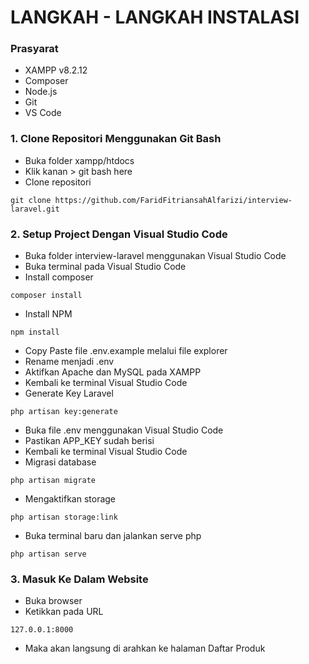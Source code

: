 # LANGKAH - LANGKAH INSTALASI
### Prasyarat
- XAMPP v8.2.12
- Composer
- Node.js
- Git
- VS Code

### 1. Clone Repositori Menggunakan Git Bash
- Buka folder xampp/htdocs
- Klik kanan > git bash here
- Clone repositori
```
git clone https://github.com/FaridFitriansahAlfarizi/interview-laravel.git
```
### 2. Setup Project Dengan Visual Studio Code
- Buka folder interview-laravel menggunakan Visual Studio Code
- Buka terminal pada Visual Studio Code
- Install composer
```
composer install
```
- Install NPM
```
npm install
```
- Copy Paste file .env.example melalui file explorer
- Rename menjadi .env
- Aktifkan Apache dan MySQL pada XAMPP
- Kembali ke terminal Visual Studio Code
- Generate Key Laravel
```
php artisan key:generate
```
- Buka file .env menggunakan Visual Studio Code
- Pastikan APP_KEY sudah berisi
- Kembali ke terminal Visual Studio Code
- Migrasi database
```
php artisan migrate
```
- Mengaktifkan storage
```
php artisan storage:link
```
- Buka terminal baru dan jalankan serve php
```
php artisan serve
```
### 3. Masuk Ke Dalam Website
- Buka browser
- Ketikkan pada URL
```
127.0.0.1:8000
```
- Maka akan langsung di arahkan ke halaman Daftar Produk